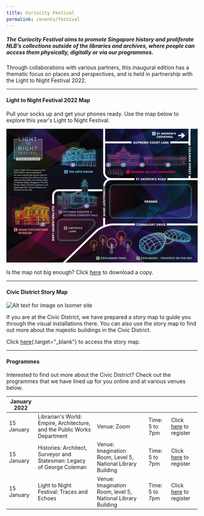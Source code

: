 ```yaml
---
title: Curiocity Festival
permalink: /events/festival
---
```

##### **The Curiocity Festival aims to promote Singapore history and proliferate NLB’s collections outside of the libraries and archives, where people can access them physically, digitally or via our programmes.**

Through collaborations with various partners, this inaugural edition has a thematic focus on places and perspectives, and is held in partnership with the Light to Night Festival 2022.

___

#### **Light to Night Festival 2022 Map**

Pull your socks up and get your phones ready. Use the map below to explore this year's Light to Night Festival.

![Alt text for image on Isomer site](/images/sample_light_map.jpg)

Is the map not big enough? Click [here](/files/sample-light-map.pdf) to download a copy.

________

#### **Civic District Story Map**

![Alt text for image on Isomer site](/images/storymap-image-padang.png)

If you are at the Civic District, we have prepared a story map to guide you through the visual installations there. You can also use the story map to find out more about the majestic buildings in the Civic District.

Click [here](https://uploads.knightlab.com/storymapjs/04f5c05311b7e48aadefd0cdd269c308/historic-padang/index.html){:target="_blank"} to access the story map.

_____

#### **Programmes**

Interested to find out more about the Civic District? Check out the programmes that we have lined up for you online and at various venues below.

|  **January 2022** | | | | |
| -------- | -------- | -------- | -------- | -------- |
| 15 January     | Librarian's World: Empire, Architecture, and the Public Works Department     | Venue: Zoom     |Time: 5 to 7pm    | Click [here](https://www.eventbrite.sg/) to register |
| 15 January     | Histories: Architect, Surveyor and Statesman: Legacy of George Coleman      | Venue: Imagination Room, Level 5, National Library Building     |Time: 5 to 7pm    | Click [here](https://www.eventbrite.sg/) to register |
| 15 January     | Light to Night Festival: Traces and Echoes     | Venue: Imagination Room, level 5, National Library Building     |Time: 5 to 7pm    | Click [here](https://www.eventbrite.sg/) to register |